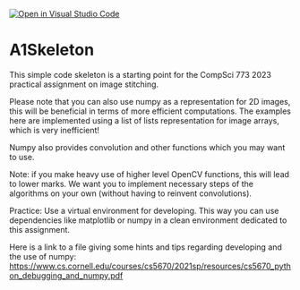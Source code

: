 [![Open in Visual Studio Code](https://classroom.github.com/assets/open-in-vscode-718a45dd9cf7e7f842a935f5ebbe5719a5e09af4491e668f4dbf3b35d5cca122.svg)](https://classroom.github.com/online_ide?assignment_repo_id=14051984&assignment_repo_type=AssignmentRepo)
# A1Skeleton

This simple code skeleton is a starting point for the CompSci 773 2023 practical assignment on image stitching. 

Please note that you can also use numpy as a representation for 2D images, this will be beneficial in terms 
of more efficient computations. The examples here are implemented using a list of lists representation for image arrays, 
which is very inefficient!

Numpy also provides convolution and other functions which you may want to use.

Note: if you make heavy use of higher level OpenCV functions, this will lead to lower marks. We want you to implement
necessary steps of the algorithms on your own (without having to reinvent convolutions).


Practice: Use a virtual environment for developing. This way you can use dependencies like matplotlib or numpy in a
clean environment dedicated to this assignment. 


Here is a link to a file giving some hints and tips regarding developing and the use of numpy:
https://www.cs.cornell.edu/courses/cs5670/2021sp/resources/cs5670_python_debugging_and_numpy.pdf
